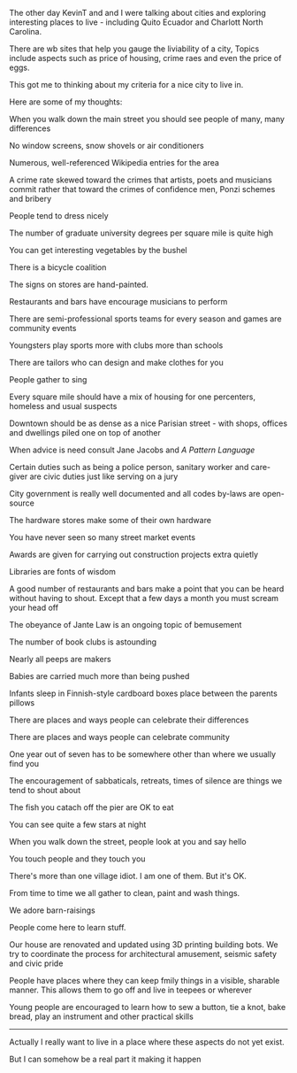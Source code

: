 

The other day KevinT and and I were talking about cities and exploring interesting places to live - including Quito Ecuador and Charlott North Carolina.

There are wb sites that help you gauge the liviability of a city, Topics include aspects such as price of housing, crime raes and even the price of eggs.


This got me to thinking about my criteria for a nice city to live in.

Here are some of my thoughts:

When you walk down the main street you should see people of many, many differences

No window screens, snow shovels or air conditioners

Numerous, well-referenced Wikipedia entries for the area

A crime rate skewed toward the crimes that artists, poets and musicians commit rather that toward the crimes of confidence men, Ponzi schemes and bribery 

People tend to dress nicely

The number of graduate university degrees per square mile is quite high

You can get interesting vegetables by the bushel

There is a bicycle coalition

The signs on stores are hand-painted.

Restaurants and bars have encourage musicians to perform
 
There are semi-professional sports teams for every season and games are community events

Youngsters play sports more with clubs more than schools

There are tailors who can design and make clothes for you
 
People gather to sing

Every square mile should have a mix of housing for one percenters, homeless and usual suspects

Downtown should be as dense as a nice Parisian street - with shops, offices and dwellings piled one on top of another

When advice is need consult Jane Jacobs and _A Pattern Language_

Certain duties such as being a police person, sanitary worker and care-giver are civic duties just like serving on a jury

City government is really well documented and all codes by-laws are open-source

The hardware stores make some of their own hardware

You have never seen so many street market events

Awards are given for carrying out construction projects extra quietly

Libraries are fonts of wisdom

A good number of restaurants and bars make a point that you can be heard without having to shout. Except that a few days a month you must scream your head off

The obeyance of Jante Law is an ongoing topic of bemusement

The number of book clubs is astounding

Nearly all peeps are makers

Babies are carried much more than being pushed

Infants sleep in Finnish-style cardboard boxes place between the parents pillows

There are places and ways people can celebrate their differences

There are places and ways people can celebrate community

One year out of seven has to be somewhere other than where we usually find you

The encouragement of sabbaticals, retreats, times of silence are things we tend to shout about
 
The fish you catach off the pier are OK to eat

You can see quite a few stars at night

When you walk down the street, people look at you and say hello

You touch people and they touch you

There's more than one village idiot. I am one of them. But it's OK.

From time to time we all gather to clean, paint and wash things.

We adore barn-raisings

People come here to learn stuff.

Our house are renovated and updated using 3D printing building bots. We try to coordinate the process for architectural amusement, seismic safety and civic pride

People have places where they can keep fmily things in a visible, sharable manner. This allows them to go off and live in teepees or wherever

Young people are encouraged to learn how to sew a button, tie a knot, bake bread, play an instrument and other practical skills




***

Actually I really want to live in a place where these aspects do not yet exist.

But I can somehow be a real part it making it happen